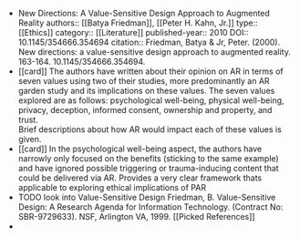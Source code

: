 - New Directions: A Value-Sensitive Design Approach to Augmented Reality
  authors:: [[Batya Friedman]], [[Peter H. Kahn, Jr.]]
  type:: [[Ethics]] 
  category:: [[Literature]] 
  published-year:: 2010
  DOI:: 10.1145/354666.354694
  citation:: Friedman, Batya & Jr, Peter. (2000). New directions: a value-sensitive design approach to augmented reality. 163-164. 10.1145/354666.354694.
- [[card]] The authors have written about their opinion on AR in terms of seven values using two of their studies, more predominantly an AR garden study and its implications on these values. The seven values explored are as follows: psychological well-being, physical well-being, privacy, deception, informed consent, ownership and property, and trust.  
  Brief descriptions about how AR would impact each of these values is given.
- [[card]] In the psychological well-being aspect, the authors have narrowly only focused on the benefits (sticking to the same example) and have ignored possible triggering or trauma-inducing content that could be delivered via AR.
  Provides a very clear framework thats applicable to exploring ethical implications of PAR
- TODO look into Value-Sensitive Design
  Friedman, B. Value-Sensitive Design: A Research Agenda for Information Technology. (Contract No: SBR-9729633). NSF, Arlington VA, 1999. [[Picked References]]
-